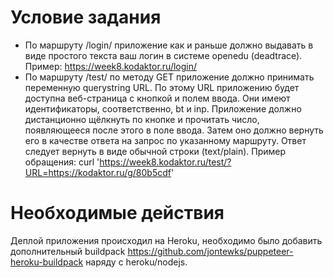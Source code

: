 # Условие задания

- По маршруту /login/ приложение как и раньше должно выдавать в виде простого текста ваш логин в системе openedu (deadtrace).
Пример: https://week8.kodaktor.ru/login/
- По маршруту /test/ по методу GET приложение должно принимать переменную querystring URL. По этому URL приложению будет доступна веб-страница с кнопкой и полем ввода. Они имеют идентификаторы, соответственно, bt и inp. Приложение должно дистанционно щёлкнуть по кнопке и прочитать число, появляющееся после этого в поле ввода. Затем оно должно вернуть его в качестве ответа на запрос по указанному маршруту. Ответ следует вернуть в виде обычной строки (text/plain).
Пример обращения:
curl 'https://week8.kodaktor.ru/test/?URL=https://kodaktor.ru/g/80b5cdf' 

# Необходимые действия

Деплой приложения происходил на Heroku, необходимо было добавить дополнительный buildpack https://github.com/jontewks/puppeteer-heroku-buildpack наряду с heroku/nodejs.
